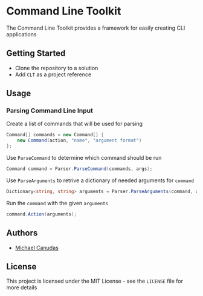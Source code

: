 ﻿# Command Line Toolkit

The Command Line Toolkit provides a framework for easily creating CLI applications

## Getting Started

* Clone the repository to a solution
* Add `CLT` as a project reference

## Usage

### Parsing Command Line Input

Create a list of commands that will be used for parsing
```csharp
Command[] commands = new Command[] {
    new Command(action, "name", "argument format")
};
```

Use `ParseCommand` to determine which command should be run
```csharp
Command command = Parser.ParseCommand(commands, args);
```

Use `ParseArguments` to retrive a dictionary of needed arguments for `command`
```csharp
Dictionary<string, string> arguments = Parser.ParseArguments(command, args[1..]);
```

Run the `command` with the given `arguments`
```csharp
command.Action(arguments);
```

 
## Authors

 - [Michael Canudas](https://github.com/michaelcanudas)


## License

This project is licensed under the MIT License - see the `LICENSE` file for more details